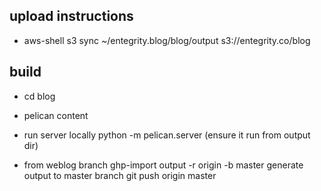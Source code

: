 ## upload instructions
* aws-shell
  s3 sync ~/entegrity.blog/blog/output s3://entegrity.co/blog

## build

* cd blog
* pelican content
* run server locally python -m pelican.server (ensure it run from output dir) 

* from weblog branch ghp-import output -r origin -b master
generate output to master branch
git push origin master
